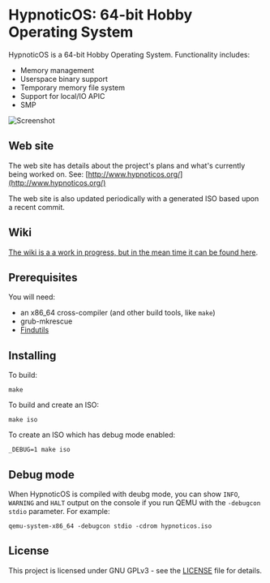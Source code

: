 # HypnoticOS: 64-bit Hobby Operating System

HypnoticOS is a 64-bit Hobby Operating System. Functionality includes:

* Memory management
* Userspace binary support
* Temporary memory file system
* Support for local/IO APIC
* SMP

![Screenshot](http://hypnoticos.org/screenshot-may-2020.png)

## Web site

The web site has details about the project's plans and what's currently being worked on. See: [http://www.hypnoticos.org/](http://www.hypnoticos.org/)

The web site is also updated periodically with a generated ISO based upon a recent commit.

## Wiki

[The wiki is a a work in progress, but in the mean time it can be found here](https://github.com/hypnoticos/hypnoticos/wiki).

## Prerequisites

You will need:
* an x86_64 cross-compiler (and other build tools, like `make`)
* grub-mkrescue
* [Findutils](https://www.gnu.org/software/findutils/)

## Installing

To build:
```
make
```

To build and create an ISO:
```
make iso
```

To create an ISO which has debug mode enabled:
```
_DEBUG=1 make iso
```

## Debug mode

When HypnoticOS is compiled with deubg mode, you can show `INFO`, `WARNING` and `HALT` output on the console if you run QEMU with the `-debugcon stdio` parameter. For example:
```
qemu-system-x86_64 -debugcon stdio -cdrom hypnoticos.iso
```

## License

This project is licensed under GNU GPLv3 - see the [LICENSE](LICENSE) file for details.
